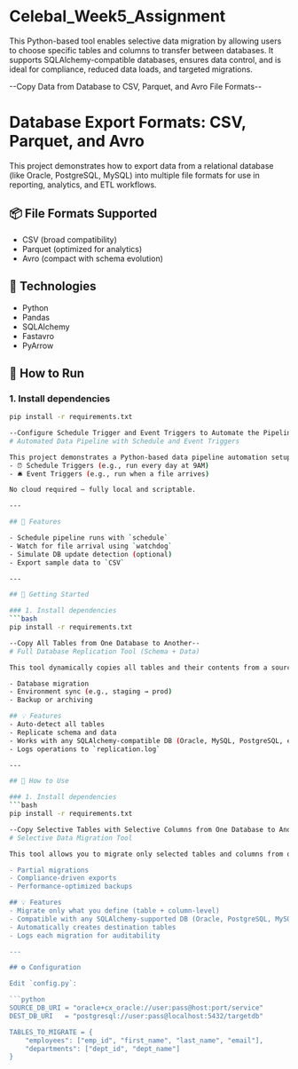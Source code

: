 # Celebal_Week5_Assignment
This Python-based tool enables selective data migration by allowing users to choose specific tables and columns to transfer between databases. It supports SQLAlchemy-compatible databases, ensures data control, and is ideal for compliance, reduced data loads, and targeted migrations.

--Copy Data from Database to CSV, Parquet, and Avro File Formats--
# Database Export Formats: CSV, Parquet, and Avro

This project demonstrates how to export data from a relational database (like Oracle, PostgreSQL, MySQL) into multiple file formats for use in reporting, analytics, and ETL workflows.

## 📦 File Formats Supported
- CSV (broad compatibility)
- Parquet (optimized for analytics)
- Avro (compact with schema evolution)

## 🔧 Technologies
- Python
- Pandas
- SQLAlchemy
- Fastavro
- PyArrow

## 🚀 How to Run

### 1. Install dependencies
```bash
pip install -r requirements.txt

--Configure Schedule Trigger and Event Triggers to Automate the Pipeline Process--
# Automated Data Pipeline with Schedule and Event Triggers

This project demonstrates a Python-based data pipeline automation setup using both:
- ⏰ Schedule Triggers (e.g., run every day at 9AM)
- 🛎️ Event Triggers (e.g., run when a file arrives)

No cloud required — fully local and scriptable.

---

## 🔧 Features

- Schedule pipeline runs with `schedule`
- Watch for file arrival using `watchdog`
- Simulate DB update detection (optional)
- Export sample data to `CSV`

---

## 🚀 Getting Started

### 1. Install dependencies
```bash
pip install -r requirements.txt

--Copy All Tables from One Database to Another--
# Full Database Replication Tool (Schema + Data)

This tool dynamically copies all tables and their contents from a source database to a destination database using Python. It ensures schema and data consistency and is useful for:

- Database migration
- Environment sync (e.g., staging → prod)
- Backup or archiving

## 💡 Features
- Auto-detect all tables
- Replicate schema and data
- Works with any SQLAlchemy-compatible DB (Oracle, MySQL, PostgreSQL, etc.)
- Logs operations to `replication.log`

---

## 🚀 How to Use

### 1. Install dependencies
```bash
pip install -r requirements.txt

--Copy Selective Tables with Selective Columns from One Database to Another--
# Selective Data Migration Tool

This tool allows you to migrate only selected tables and columns from one database to another. It's designed for:

- Partial migrations
- Compliance-driven exports
- Performance-optimized backups

## 💡 Features
- Migrate only what you define (table + column-level)
- Compatible with any SQLAlchemy-supported DB (Oracle, PostgreSQL, MySQL, etc.)
- Automatically creates destination tables
- Logs each migration for auditability

---

## ⚙️ Configuration

Edit `config.py`:

```python
SOURCE_DB_URI = "oracle+cx_oracle://user:pass@host:port/service"
DEST_DB_URI   = "postgresql://user:pass@localhost:5432/targetdb"

TABLES_TO_MIGRATE = {
    "employees": ["emp_id", "first_name", "last_name", "email"],
    "departments": ["dept_id", "dept_name"]
}
